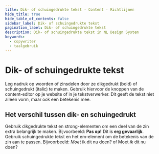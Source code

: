 ```yaml
---
title: Dik- of schuingedrukte tekst · Content · Richtlijnen
hide_title: true
hide_table_of_contents: false
sidebar_label: Dik- of schuingedrukte tekst
pagination_label: Dik- of schuingedrukte tekst
description: Dik- of schuingedrukte tekst in NL Design System
keywords:
  - copywriter
  - taalgebruik
---
```


# Dik- of schuingedrukte tekst

Leg nadruk op woorden of zinsdelen door ze dikgedrukt (bold) of schuingedrukt (italic) te maken. Gebruik hiervoor de knoppen van de content-editor op je website of in je tekstverwerker. Dit geeft de tekst niet alleen vorm, maar ook een betekenis mee.

## Het verschil tussen dik- en schuingedrukt

Gebruik dikgedrukte tekst en strong-elementen om een deel van de zin extra belangrijk te maken. Bijvoorbeeld: **Pas op!** Dit is **erg gevaarlijk**.
Gebruik schuingedrukte tekst en het em-element om de betekenis van de zin aan te passen. Bijvoorbeeld: _Moet_ ik dit nu doen? of Moet _ik_ dit nu doen?
